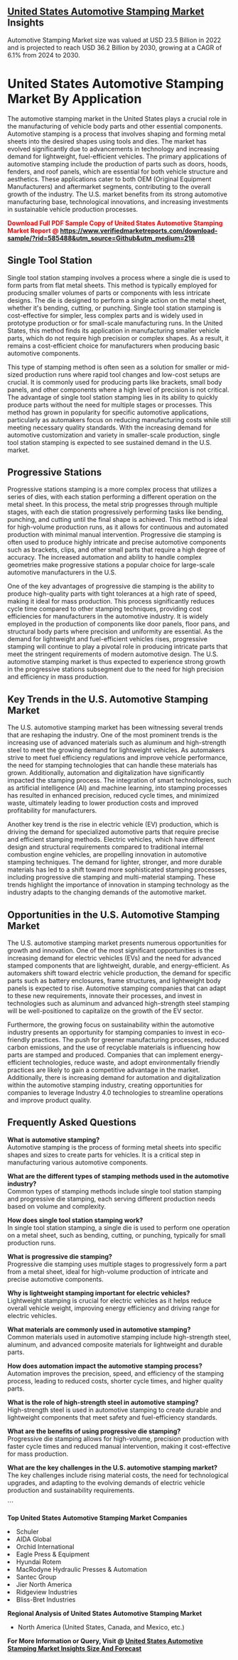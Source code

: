 <h2><a href="https://www.verifiedmarketreports.com/download-sample/?rid=585488&amp;utm_source=Github&amp;utm_medium=218" target="_blank">United States Automotive Stamping Market</a> Insights</h2><p>Automotive Stamping Market size was valued at USD 23.5 Billion in 2022 and is projected to reach USD 36.2 Billion by 2030, growing at a CAGR of 6.1% from 2024 to 2030.</p><p> <h1>United States Automotive Stamping Market By Application</h1> <p>The automotive stamping market in the United States plays a crucial role in the manufacturing of vehicle body parts and other essential components. Automotive stamping is a process that involves shaping and forming metal sheets into the desired shapes using tools and dies. The market has evolved significantly due to advancements in technology and increasing demand for lightweight, fuel-efficient vehicles. The primary applications of automotive stamping include the production of parts such as doors, hoods, fenders, and roof panels, which are essential for both vehicle structure and aesthetics. These applications cater to both OEM (Original Equipment Manufacturers) and aftermarket segments, contributing to the overall growth of the industry. The U.S. market benefits from its strong automotive manufacturing base, technological innovations, and increasing investments in sustainable vehicle production processes. <p><strong><p><span class=""><span style="color: #ff0000;"><strong>Download Full PDF Sample Copy of United States Automotive Stamping Market Report</strong> @ </span><a href="https://www.verifiedmarketreports.com/download-sample/?rid=585488&amp;utm_source=Github&amp;utm_medium=218" target="_blank">https://www.verifiedmarketreports.com/download-sample/?rid=585488&amp;utm_source=Github&amp;utm_medium=218</a></span></p></strong></p> <h2>Single Tool Station</h2> <p>Single tool station stamping involves a process where a single die is used to form parts from flat metal sheets. This method is typically employed for producing smaller volumes of parts or components with less intricate designs. The die is designed to perform a single action on the metal sheet, whether it's bending, cutting, or punching. Single tool station stamping is cost-effective for simpler, less complex parts and is widely used in prototype production or for small-scale manufacturing runs. In the United States, this method finds its application in manufacturing smaller vehicle parts, which do not require high precision or complex shapes. As a result, it remains a cost-efficient choice for manufacturers when producing basic automotive components. <p>This type of stamping method is often seen as a solution for smaller or mid-sized production runs where rapid tool changes and low-cost setups are crucial. It is commonly used for producing parts like brackets, small body panels, and other components where a high level of precision is not critical. The advantage of single tool station stamping lies in its ability to quickly produce parts without the need for multiple stages or processes. This method has grown in popularity for specific automotive applications, particularly as automakers focus on reducing manufacturing costs while still meeting necessary quality standards. With the increasing demand for automotive customization and variety in smaller-scale production, single tool station stamping is expected to see sustained demand in the U.S. market. <h2>Progressive Stations</h2> <p>Progressive stations stamping is a more complex process that utilizes a series of dies, with each station performing a different operation on the metal sheet. In this process, the metal strip progresses through multiple stages, with each die station progressively performing tasks like bending, punching, and cutting until the final shape is achieved. This method is ideal for high-volume production runs, as it allows for continuous and automated production with minimal manual intervention. Progressive die stamping is often used to produce highly intricate and precise automotive components such as brackets, clips, and other small parts that require a high degree of accuracy. The increased automation and ability to handle complex geometries make progressive stations a popular choice for large-scale automotive manufacturers in the U.S. <p>One of the key advantages of progressive die stamping is the ability to produce high-quality parts with tight tolerances at a high rate of speed, making it ideal for mass production. This process significantly reduces cycle time compared to other stamping techniques, providing cost efficiencies for manufacturers in the automotive industry. It is widely employed in the production of components like door panels, floor pans, and structural body parts where precision and uniformity are essential. As the demand for lightweight and fuel-efficient vehicles rises, progressive stamping will continue to play a pivotal role in producing intricate parts that meet the stringent requirements of modern automotive design. The U.S. automotive stamping market is thus expected to experience strong growth in the progressive stations subsegment due to the need for high precision and efficiency in mass production. <h2>Key Trends in the U.S. Automotive Stamping Market</h2> <p>The U.S. automotive stamping market has been witnessing several trends that are reshaping the industry. One of the most prominent trends is the increasing use of advanced materials such as aluminum and high-strength steel to meet the growing demand for lightweight vehicles. As automakers strive to meet fuel efficiency regulations and improve vehicle performance, the need for stamping technologies that can handle these materials has grown. Additionally, automation and digitalization have significantly impacted the stamping process. The integration of smart technologies, such as artificial intelligence (AI) and machine learning, into stamping processes has resulted in enhanced precision, reduced cycle times, and minimized waste, ultimately leading to lower production costs and improved profitability for manufacturers. <p>Another key trend is the rise in electric vehicle (EV) production, which is driving the demand for specialized automotive parts that require precise and efficient stamping methods. Electric vehicles, which have different design and structural requirements compared to traditional internal combustion engine vehicles, are propelling innovation in automotive stamping techniques. The demand for lighter, stronger, and more durable materials has led to a shift toward more sophisticated stamping processes, including progressive die stamping and multi-material stamping. These trends highlight the importance of innovation in stamping technology as the industry adapts to the changing demands of the automotive market. <h2>Opportunities in the U.S. Automotive Stamping Market</h2> <p>The U.S. automotive stamping market presents numerous opportunities for growth and innovation. One of the most significant opportunities is the increasing demand for electric vehicles (EVs) and the need for advanced stamped components that are lightweight, durable, and energy-efficient. As automakers shift toward electric vehicle production, the demand for specific parts such as battery enclosures, frame structures, and lightweight body panels is expected to rise. Automotive stamping companies that can adapt to these new requirements, innovate their processes, and invest in technologies such as aluminum and advanced high-strength steel stamping will be well-positioned to capitalize on the growth of the EV sector. <p>Furthermore, the growing focus on sustainability within the automotive industry presents an opportunity for stamping companies to invest in eco-friendly practices. The push for greener manufacturing processes, reduced carbon emissions, and the use of recyclable materials is influencing how parts are stamped and produced. Companies that can implement energy-efficient technologies, reduce waste, and adopt environmentally friendly practices are likely to gain a competitive advantage in the market. Additionally, there is increasing demand for automation and digitalization within the automotive stamping industry, creating opportunities for companies to leverage Industry 4.0 technologies to streamline operations and improve product quality. <h2>Frequently Asked Questions</h2> <p><strong>What is automotive stamping?</strong><br>Automotive stamping is the process of forming metal sheets into specific shapes and sizes to create parts for vehicles. It is a critical step in manufacturing various automotive components.</p> <p><strong>What are the different types of stamping methods used in the automotive industry?</strong><br>Common types of stamping methods include single tool station stamping and progressive die stamping, each serving different production needs based on volume and complexity.</p> <p><strong>How does single tool station stamping work?</strong><br>In single tool station stamping, a single die is used to perform one operation on a metal sheet, such as bending, cutting, or punching, typically for small production runs.</p> <p><strong>What is progressive die stamping?</strong><br>Progressive die stamping uses multiple stages to progressively form a part from a metal sheet, ideal for high-volume production of intricate and precise automotive components.</p> <p><strong>Why is lightweight stamping important for electric vehicles?</strong><br>Lightweight stamping is crucial for electric vehicles as it helps reduce overall vehicle weight, improving energy efficiency and driving range for electric vehicles.</p> <p><strong>What materials are commonly used in automotive stamping?</strong><br>Common materials used in automotive stamping include high-strength steel, aluminum, and advanced composite materials for lightweight and durable parts.</p> <p><strong>How does automation impact the automotive stamping process?</strong><br>Automation improves the precision, speed, and efficiency of the stamping process, leading to reduced costs, shorter cycle times, and higher quality parts.</p> <p><strong>What is the role of high-strength steel in automotive stamping?</strong><br>High-strength steel is used in automotive stamping to create durable and lightweight components that meet safety and fuel-efficiency standards.</p> <p><strong>What are the benefits of using progressive die stamping?</strong><br>Progressive die stamping allows for high-volume, precision production with faster cycle times and reduced manual intervention, making it cost-effective for mass production.</p> <p><strong>What are the key challenges in the U.S. automotive stamping market?</strong><br>The key challenges include rising material costs, the need for technological upgrades, and adapting to the evolving demands of electric vehicle production and sustainability requirements.</p> ```</p><p><strong>Top United States Automotive Stamping Market Companies</strong></p><div data-test-id=""><p><li>Schuler</li><li> AIDA Global</li><li> Orchid International</li><li> Eagle Press & Equipment</li><li> Hyundai Rotem</li><li> MacRodyne Hydraulic Presses & Automation</li><li> Santec Group</li><li> Jier North America</li><li> Ridgeview Industries</li><li> Bliss-Bret Industries</li></p><div><strong>Regional Analysis of&nbsp;United States Automotive Stamping Market</strong></div><ul><li dir="ltr"><p dir="ltr">North America&nbsp;(United States, Canada, and Mexico, etc.)</p></li></ul><p><strong>For More Information or Query, Visit @&nbsp;</strong><strong><a href="https://www.verifiedmarketreports.com/product/automotive-stamping-market/?utm_source=Github&amp;utm_medium=218" target="_blank">United States Automotive Stamping Market Insights Size And Forecast</a></strong></p></div>
